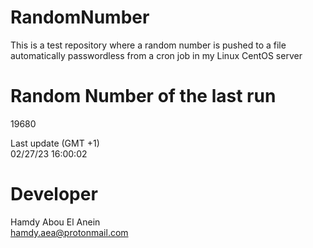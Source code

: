 # RandomNumber    
This is a test repository where a random number is pushed to a file automatically passwordless from a cron job in my Linux CentOS server    
# Random Number of the last run   
19680
      
Last update (GMT +1)    
02/27/23 16:00:02
# Developer    
Hamdy Abou El Anein   
hamdy.aea@protonmail.com
